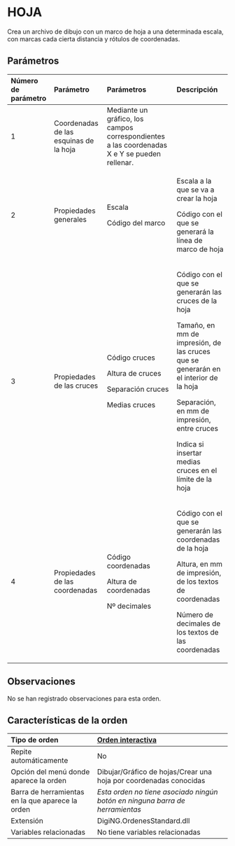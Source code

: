 # HOJA

Crea un archivo de dibujo con un marco de hoja a una determinada escala, con marcas cada cierta distancia y rótulos de coordenadas.

## Parámetros

<table>
  <thead>
    <tr>
      <th style="text-align:left">N&#xFA;mero de par&#xE1;metro</th>
      <th style="text-align:left">Par&#xE1;metro</th>
      <th style="text-align:left">Par&#xE1;metros</th>
      <th style="text-align:left">Descripci&#xF3;n</th>
    </tr>
  </thead>
  <tbody>
    <tr>
      <td style="text-align:left">1</td>
      <td style="text-align:left">Coordenadas de las esquinas de la hoja</td>
      <td style="text-align:left">Mediante un gr&#xE1;fico, los campos correspondientes a las coordenadas
        X e Y se pueden rellenar.</td>
      <td style="text-align:left"></td>
    </tr>
    <tr>
      <td style="text-align:left">2</td>
      <td style="text-align:left">Propiedades generales</td>
      <td style="text-align:left">
        <p>Escala</p>
        <p>C&#xF3;digo del marco</p>
      </td>
      <td style="text-align:left">
        <p>Escala a la que se va a crear la hoja</p>
        <p>C&#xF3;digo con el que se generar&#xE1; la l&#xED;nea de marco de hoja</p>
      </td>
    </tr>
    <tr>
      <td style="text-align:left">3</td>
      <td style="text-align:left">Propiedades de las cruces</td>
      <td style="text-align:left">
        <p>C&#xF3;digo cruces</p>
        <p>Altura de cruces</p>
        <p>Separaci&#xF3;n cruces</p>
        <p>Medias cruces</p>
      </td>
      <td style="text-align:left">
        <p>C&#xF3;digo con el que se generar&#xE1;n las cruces de la hoja</p>
        <p>Tama&#xF1;o, en mm de impresi&#xF3;n, de las cruces que se generar&#xE1;n
          en el interior de la hoja</p>
        <p>Separaci&#xF3;n, en mm de impresi&#xF3;n, entre cruces</p>
        <p>Indica si insertar medias cruces en el l&#xED;mite de la hoja</p>
      </td>
    </tr>
    <tr>
      <td style="text-align:left">4</td>
      <td style="text-align:left">Propiedades de las coordenadas</td>
      <td style="text-align:left">
        <p>C&#xF3;digo coordenadas</p>
        <p>Altura de coordenadas</p>
        <p>N&#xBA; decimales</p>
      </td>
      <td style="text-align:left">
        <p>C&#xF3;digo con el que se generar&#xE1;n las coordenadas de la hoja</p>
        <p>Altura, en mm de impresi&#xF3;n, de los textos de coordenadas</p>
        <p>N&#xFA;mero de decimales de los textos de las coordenadas</p>
      </td>
    </tr>
  </tbody>
</table>

## Observaciones

No se han registrado observaciones para esta orden.

## Características de la orden

| Tipo de orden | [Orden interactiva](hoja.md) |
| :--- | :--- |
| Repite automáticamente | No |
| Opción del menú donde aparece la orden | Dibujar/Gráfico de hojas/Crear una hoja por coordenadas conocidas |
| Barra de herramientas en la que aparece la orden | _Esta orden no tiene asociado ningún botón en ninguna barra de herramientas_ |
| Extensión | DigiNG.OrdenesStandard.dll |
| Variables relacionadas | No tiene variables relacionadas |

